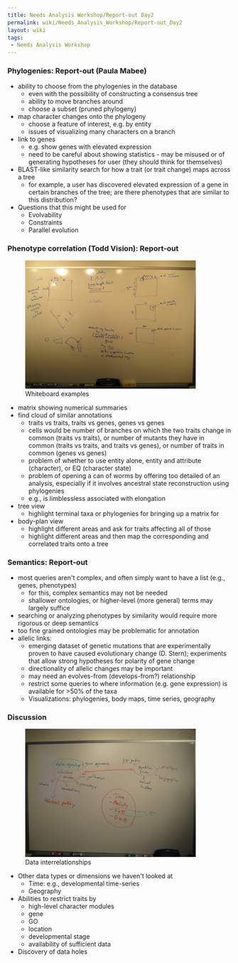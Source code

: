 ```yaml
---
title: Needs Analysis Workshop/Report-out Day2
permalink: wiki/Needs_Analysis_Workshop/Report-out_Day2
layout: wiki
tags:
 - Needs Analysis Workshop
---
```


### Phylogenies: Report-out (Paula Mabee)

- ability to choose from the phylogenies in the database
  - even with the possibility of constructing a consensus tree
  - ability to move branches around
  - choose a subset (pruned phylogeny)
- map character changes onto the phylogeny
  - choose a feature of interest, e.g. by entity
  - issues of visualizing many characters on a branch
- link to genes
  - e.g. show genes with elevated expression
  - need to be careful about showing statistics - may be misused or of
    generating hypotheses for user (they should think for themselves)
- BLAST-like similarity search for how a trait (or trait change) maps
  across a tree
  - for example, a user has discovered elevated expression of a gene in
    certain branches of the tree; are there phenotypes that are similar
    to this distribution?
- Questions that this might be used for
  - Evolvability
  - Constraints
  - Parallel evolution

### Phenotype correlation (Todd Vision): Report-out

<figure>
<img src="Day2-correlation2.whiteboard.JPG" title="Whiteboard examples"
width="384" />
<figcaption>Whiteboard examples</figcaption>
</figure>

- matrix showing numerical summaries
- find cloud of similar annotations
  - traits vs traits, traits vs genes, genes vs genes
  - cells would be number of branches on which the two traits change in
    common (traits vs traits), or number of mutants they have in common
    (traits vs traits, and traits vs genes), or number of traits in
    common (genes vs genes)
  - problem of whether to use entity alone, entity and attribute
    (character), or EQ (character state)
  - problem of opening a can of worms by offering too detailed of an
    analysis, especially if it involves ancestral state reconstruction
    using phylogenies
  - e.g., is limblessless associated with elongation
- tree view
  - highlight terminal taxa or phylogenies for bringing up a matrix for
- body-plan view
  - highlight different areas and ask for traits affecting all of those
  - highlight different areas and then map the corresponding and
    correlated traits onto a tree

### Semantics: Report-out

- most queries aren't complex, and often simply want to have a list
  (e.g., genes, phenotypes)
  - for this, complex semantics may not be needed
  - shallower ontologies, or higher-level (more general) terms may
    largely suffice
- searching or analyzing phenotypes by similarity would require more
  rigorous or deep semantics
- too fine grained ontologies may be problematic for annotation
- allelic links:
  - emerging dataset of genetic mutations that are experimentally proven
    to have caused evolutionary change (D. Stern); experiments that
    allow strong hypotheses for polarity of gene change
  - directionality of allelic changes may be important
  - may need an evolves-from (develops-from?) relationship
  - restrict some queries to where information (e.g. gene expression) is
    available for \>50% of the taxa
  - Visualizations: phylogenies, body maps, time series, geography

### Discussion

<figure>
<img src="Day2-dataintegration.whiteboard.JPG"
title="Data interrelationships" width="384" />
<figcaption>Data interrelationships</figcaption>
</figure>

- Other data types or dimensions we haven't looked at
  - Time: e.g., developmental time-series
  - Geography
- Abilities to restrict traits by
  - high-level character modules
  - gene
  - GO
  - location
  - developmental stage
  - availability of sufficient data
- Discovery of data holes
